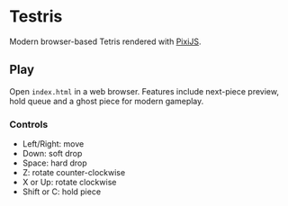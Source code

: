 # Testris

Modern browser-based Tetris rendered with [PixiJS](https://pixijs.com/).

## Play
Open `index.html` in a web browser. Features include next-piece preview, hold queue and a ghost piece for modern gameplay.

### Controls
- Left/Right: move
- Down: soft drop
- Space: hard drop
- Z: rotate counter-clockwise
- X or Up: rotate clockwise
- Shift or C: hold piece
